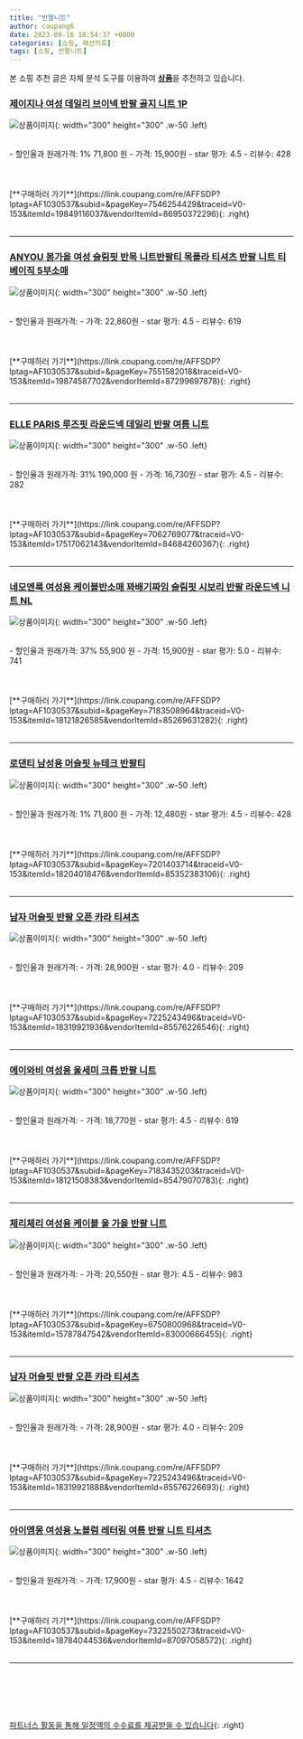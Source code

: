 ```yaml
---
title: "반팔니트"
author: coupang6
date: 2023-09-16 18:54:37 +0800
categories: [쇼핑, 패션의류]
tags: [쇼핑, 반팔니트]
---
```


본 쇼핑 추천 글은 자체 분석 도구를 이용하여 [**상품**](https://link.coupang.com/a/bao1ui)을 추천하고 있습니다.

### [제이지나 여성 데일리 브이넥 반팔 골지 니트 1P](https://link.coupang.com/re/AFFSDP?lptag=AF1030537&subid=&pageKey=7546254429&traceid=V0-153&itemId=19849116037&vendorItemId=86950372296)

![상품이미지](https://thumbnail7.coupangcdn.com/thumbnails/remote/230x230ex/image/vendor_inventory/51b7/f736f32c6b11f03d465a09f8c5e45438856b4211e176db534f3782013582.jpg){: width="300" height="300" .w-50 .left}


<br>
- 할인율과 원래가격: 1%  71,800   원
- 가격: 15,900원
- star 평가: 4.5
- 리뷰수: 428
<br>
<br>
<br>
<br>
[**구매하러 가기**](https://link.coupang.com/re/AFFSDP?lptag=AF1030537&subid=&pageKey=7546254429&traceid=V0-153&itemId=19849116037&vendorItemId=86950372296){: .right}
<br>
<br>

---

### [ANYOU 봄가을 여성 슬림핏 반목 니트반팔티 목폴라 티셔츠 반팔 니트 티 베이직 5부소매](https://link.coupang.com/re/AFFSDP?lptag=AF1030537&subid=&pageKey=7551582018&traceid=V0-153&itemId=19874587702&vendorItemId=87299697878)

![상품이미지](https://thumbnail10.coupangcdn.com/thumbnails/remote/230x230ex/image/vendor_inventory/0110/7adcc04bcb4477d0dd64ee8eeb20e97dcd5ba70010fc1efbe493b892d244.jpeg){: width="300" height="300" .w-50 .left}


<br>
- 할인율과 원래가격: 
- 가격: 22,860원
- star 평가: 4.5
- 리뷰수: 619
<br>
<br>
<br>
<br>
[**구매하러 가기**](https://link.coupang.com/re/AFFSDP?lptag=AF1030537&subid=&pageKey=7551582018&traceid=V0-153&itemId=19874587702&vendorItemId=87299697878){: .right}
<br>
<br>

---

### [ELLE PARIS 루즈핏 라운드넥 데일리 반팔 여름 니트](https://link.coupang.com/re/AFFSDP?lptag=AF1030537&subid=&pageKey=7062769077&traceid=V0-153&itemId=17517062143&vendorItemId=84684260367)

![상품이미지](https://thumbnail10.coupangcdn.com/thumbnails/remote/230x230ex/image/retail/images/1399136298957889-f1d43a0e-0434-4fd1-ac46-bb3f5e410fa9.jpg){: width="300" height="300" .w-50 .left}


<br>
- 할인율과 원래가격: 31%  190,000   원
- 가격: 16,730원
- star 평가: 4.5
- 리뷰수: 282
<br>
<br>
<br>
<br>
[**구매하러 가기**](https://link.coupang.com/re/AFFSDP?lptag=AF1030537&subid=&pageKey=7062769077&traceid=V0-153&itemId=17517062143&vendorItemId=84684260367){: .right}
<br>
<br>

---

### [네모엔룩 여성용 케이블반소매 꽈배기짜임 슬림핏 시보리 반팔 라운드넥 니트 NL](https://link.coupang.com/re/AFFSDP?lptag=AF1030537&subid=&pageKey=7183508964&traceid=V0-153&itemId=18121826585&vendorItemId=85269631282)

![상품이미지](https://thumbnail7.coupangcdn.com/thumbnails/remote/230x230ex/image/vendor_inventory/d440/0d7e314ddfb97acab642f8ef17989506ec50502c19bdbc4f6f0a57496c83.jpg){: width="300" height="300" .w-50 .left}


<br>
- 할인율과 원래가격: 37%  55,900   원
- 가격: 15,900원
- star 평가: 5.0
- 리뷰수: 741
<br>
<br>
<br>
<br>
[**구매하러 가기**](https://link.coupang.com/re/AFFSDP?lptag=AF1030537&subid=&pageKey=7183508964&traceid=V0-153&itemId=18121826585&vendorItemId=85269631282){: .right}
<br>
<br>

---

### [로댄티 남성용 머슬핏 뉴테크 반팔티](https://link.coupang.com/re/AFFSDP?lptag=AF1030537&subid=&pageKey=7201403714&traceid=V0-153&itemId=18204018476&vendorItemId=85352383106)

![상품이미지](https://thumbnail9.coupangcdn.com/thumbnails/remote/230x230ex/image/rs_quotation_api/3r6fpahp/db997e19e362466d86402dfa28383945.jpg){: width="300" height="300" .w-50 .left}


<br>
- 할인율과 원래가격: 1%  71,800   원
- 가격: 12,480원
- star 평가: 4.5
- 리뷰수: 428
<br>
<br>
<br>
<br>
[**구매하러 가기**](https://link.coupang.com/re/AFFSDP?lptag=AF1030537&subid=&pageKey=7201403714&traceid=V0-153&itemId=18204018476&vendorItemId=85352383106){: .right}
<br>
<br>

---

### [남자 머슬핏 반팔 오픈 카라 티셔츠](https://link.coupang.com/re/AFFSDP?lptag=AF1030537&subid=&pageKey=7225243496&traceid=V0-153&itemId=18319921936&vendorItemId=85576226546)

![상품이미지](https://thumbnail10.coupangcdn.com/thumbnails/remote/230x230ex/image/vendor_inventory/6400/a71a3e34bb09052a85fa03b83fa1f552a85012383c280fd26d3fcf13620a.jpg){: width="300" height="300" .w-50 .left}


<br>
- 할인율과 원래가격: 
- 가격: 28,900원
- star 평가: 4.0
- 리뷰수: 209
<br>
<br>
<br>
<br>
[**구매하러 가기**](https://link.coupang.com/re/AFFSDP?lptag=AF1030537&subid=&pageKey=7225243496&traceid=V0-153&itemId=18319921936&vendorItemId=85576226546){: .right}
<br>
<br>

---

### [에이와비 여성용 울세미 크롭 반팔 니트](https://link.coupang.com/re/AFFSDP?lptag=AF1030537&subid=&pageKey=7183435203&traceid=V0-153&itemId=18121508383&vendorItemId=85479070783)

![상품이미지](https://thumbnail7.coupangcdn.com/thumbnails/remote/230x230ex/image/rs_quotation_api/isjjpzcl/3f2fb8a158e147169c02214671075e63.jpg){: width="300" height="300" .w-50 .left}


<br>
- 할인율과 원래가격: 
- 가격: 18,770원
- star 평가: 4.5
- 리뷰수: 619
<br>
<br>
<br>
<br>
[**구매하러 가기**](https://link.coupang.com/re/AFFSDP?lptag=AF1030537&subid=&pageKey=7183435203&traceid=V0-153&itemId=18121508383&vendorItemId=85479070783){: .right}
<br>
<br>

---

### [체리체리 여성용 케이블 울 가을 반팔 니트](https://link.coupang.com/re/AFFSDP?lptag=AF1030537&subid=&pageKey=6750800968&traceid=V0-153&itemId=15787847542&vendorItemId=83000666455)

![상품이미지](https://thumbnail6.coupangcdn.com/thumbnails/remote/230x230ex/image/rs_quotation_api/acqfekfn/5a7577a56a34489093a81aea8cef6cb8.jpg){: width="300" height="300" .w-50 .left}


<br>
- 할인율과 원래가격: 
- 가격: 20,550원
- star 평가: 4.5
- 리뷰수: 983
<br>
<br>
<br>
<br>
[**구매하러 가기**](https://link.coupang.com/re/AFFSDP?lptag=AF1030537&subid=&pageKey=6750800968&traceid=V0-153&itemId=15787847542&vendorItemId=83000666455){: .right}
<br>
<br>

---

### [남자 머슬핏 반팔 오픈 카라 티셔츠](https://link.coupang.com/re/AFFSDP?lptag=AF1030537&subid=&pageKey=7225243496&traceid=V0-153&itemId=18319921888&vendorItemId=85576226693)

![상품이미지](https://thumbnail9.coupangcdn.com/thumbnails/remote/230x230ex/image/vendor_inventory/94bb/81aed721695f4e4ce8b5c60c947d82a74f543fd963e527e86633ec75d6ef.jpg){: width="300" height="300" .w-50 .left}


<br>
- 할인율과 원래가격: 
- 가격: 28,900원
- star 평가: 4.0
- 리뷰수: 209
<br>
<br>
<br>
<br>
[**구매하러 가기**](https://link.coupang.com/re/AFFSDP?lptag=AF1030537&subid=&pageKey=7225243496&traceid=V0-153&itemId=18319921888&vendorItemId=85576226693){: .right}
<br>
<br>

---

### [아이엠몽 여성용 노블럼 레터링 여름 반팔 니트 티셔츠](https://link.coupang.com/re/AFFSDP?lptag=AF1030537&subid=&pageKey=7322550273&traceid=V0-153&itemId=18784044536&vendorItemId=87097058572)

![상품이미지](https://thumbnail6.coupangcdn.com/thumbnails/remote/230x230ex/image/vendor_inventory/c90e/7ddf9314763091aa180aafaa31525e8bdf9edbb1459123385e02bfc0c264.jpg){: width="300" height="300" .w-50 .left}


<br>
- 할인율과 원래가격: 
- 가격: 17,900원
- star 평가: 4.5
- 리뷰수: 1642
<br>
<br>
<br>
<br>
[**구매하러 가기**](https://link.coupang.com/re/AFFSDP?lptag=AF1030537&subid=&pageKey=7322550273&traceid=V0-153&itemId=18784044536&vendorItemId=87097058572){: .right}
<br>
<br>

---
<br><br><br><br><br> [파트너스 활동을 통해 일정액의 수수료를 제공받을 수 있습니다](https://link.coupang.com/a/bao1ui){: .right}